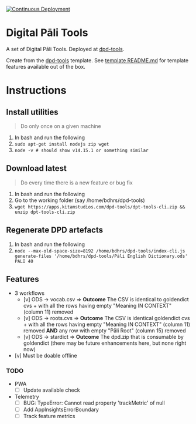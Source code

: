 [![Continuous Deployment](https://github.com/digitalpalitools/dpd-tools/workflows/Continuous%20Deployment/badge.svg)](https://github.com/digitalpalitools/dpd-tools/actions?query=workflow%3A%22Continuous+Deployment%22)

# Digital Pāli Tools

A set of Digital Pāli Tools. Deployed at [dpd-tools](https://apps.kitamstudios.com/dpd-tools).

Create from the [dpd-tools](https://github.com/kitamstudios/dpd-tools) template. See [template README.md](https://github.com/kitamstudios/dpd-tools/blob/358acedc91c62b31910087d54ffa2623761506e0/README.md) for template features available out of the box.

# Instructions

## Install utilities

> Do only once on a given machine

1. In bash and run the following
1. ```sudo apt-get install nodejs zip wget```
1. ```node -v # should show v14.15.1 or something similar```

## Download latest

> Do every time there is a new feature or bug fix

1. In bash and run the following
1. Go to the working folder (say /home/bdhrs/dpd-tools)
1. ```wget https://apps.kitamstudios.com/dpd-tools/dpt-tools-cli.zip && unzip dpt-tools-cli.zip```

## Regenerate DPD artefacts

1. In bash and run the following
1. ```node --max-old-space-size=8192 /home/bdhrs/dpd-tools/index-cli.js generate-files '/home/bdhrs/dpd-tools/Pāli English Dictionary.ods' PALI 40```

## Features

- 3 workflows
  - [v] ODS -> vocab.csv => **Outcome** The CSV is identical to goldendict cvs + with all the rows having empty "Meaning IN CONTEXT" (column 11) removed
  - [v] ODS -> roots.cvs => **Outcome** The CSV is identical goldendict cvs + with all the rows having empty "Meaning IN CONTEXT" (column 11) removed **AND** any row with empty "Pāli Root" (column 15) removed
  - [v] ODS -> stardict => **Outcome** The dpd.zip that is consumable by goldendict (there may be future enhancements here, but none right now)
- [v] Must be doable offline

### TODO

- PWA
  - [ ] Update available check
- Telemetry
  - [ ] BUG: TypeError: Cannot read property 'trackMetric' of null
  - [ ] Add AppInsightsErrorBoundary
  - [ ] Track feature metrics
